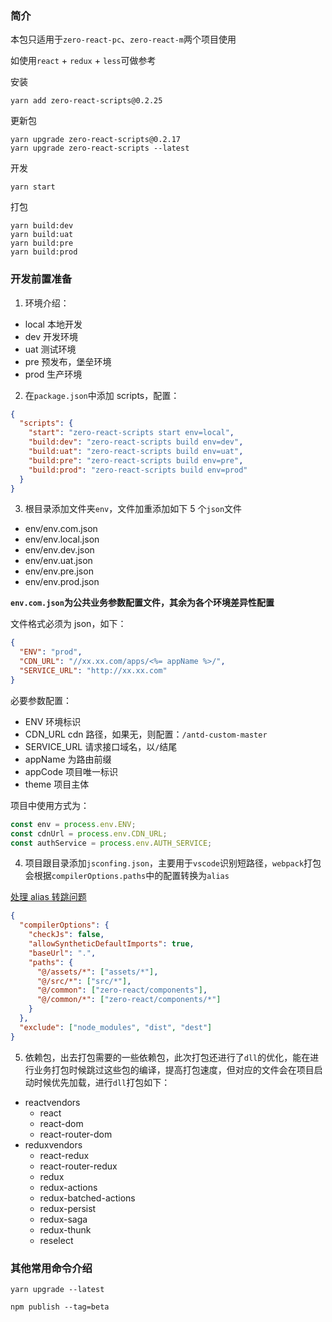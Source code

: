 ### 简介

本包只适用于`zero-react-pc`、`zero-react-m`两个项目使用

如使用`react` + `redux` + `less`可做参考

安装

```
yarn add zero-react-scripts@0.2.25
```

更新包

```shell
yarn upgrade zero-react-scripts@0.2.17
yarn upgrade zero-react-scripts --latest
```

开发

```shell
yarn start
```

打包

```shell
yarn build:dev
yarn build:uat
yarn build:pre
yarn build:prod
```

### 开发前置准备

1. 环境介绍：

- local 本地开发
- dev 开发环境
- uat 测试环境
- pre 预发布，堡垒环境
- prod 生产环境

2. 在`package.json`中添加 scripts，配置：

```json
{
  "scripts": {
    "start": "zero-react-scripts start env=local",
    "build:dev": "zero-react-scripts build env=dev",
    "build:uat": "zero-react-scripts build env=uat",
    "build:pre": "zero-react-scripts build env=pre",
    "build:prod": "zero-react-scripts build env=prod"
  }
}
```

3. 根目录添加文件夹`env`，文件加重添加如下 5 个`json`文件

- env/env.com.json
- env/env.local.json
- env/env.dev.json
- env/env.uat.json
- env/env.pre.json
- env/env.prod.json

**`env.com.json`为公共业务参数配置文件，其余为各个环境差异性配置**

文件格式必须为 json，如下：

```json
{
  "ENV": "prod",
  "CDN_URL": "//xx.xx.com/apps/<%= appName %>/",
  "SERVICE_URL": "http://xx.xx.com"
}
```

必要参数配置：

- ENV 环境标识
- CDN_URL cdn 路径，如果无，则配置：`/antd-custom-master`
- SERVICE_URL 请求接口域名，以`/`结尾
- appName 为路由前缀
- appCode 项目唯一标识
- theme 项目主体

项目中使用方式为：

```js
const env = process.env.ENV;
const cdnUrl = process.env.CDN_URL;
const authService = process.env.AUTH_SERVICE;
```

4. 项目跟目录添加`jsconfing.json`，主要用于`vscode`识别短路径，`webpack`打包会根据`compilerOptions.paths`中的配置转换为`alias`

[处理 alias 转跳问题](https://code.visualstudio.com/docs/languages/jsconfig)

```json
{
  "compilerOptions": {
    "checkJs": false,
    "allowSyntheticDefaultImports": true,
    "baseUrl": ".",
    "paths": {
      "@/assets/*": ["assets/*"],
      "@/src/*": ["src/*"],
      "@/common": ["zero-react/components"],
      "@/common/*": ["zero-react/components/*"]
    }
  },
  "exclude": ["node_modules", "dist", "dest"]
}
```

5. 依赖包，出去打包需要的一些依赖包，此次打包还进行了`dll`的优化，能在进行业务打包时候跳过这些包的编译，提高打包速度，但对应的文件会在项目启动时候优先加载，进行`dll`打包如下：

- reactvendors
  - react
  - react-dom
  - react-router-dom
- reduxvendors
  - react-redux
  - react-router-redux
  - redux
  - redux-actions
  - redux-batched-actions
  - redux-persist
  - redux-saga
  - redux-thunk
  - reselect

### 其他常用命令介绍

```shell
yarn upgrade --latest

npm publish --tag=beta
```
